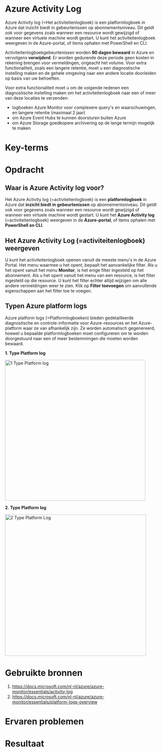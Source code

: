 # Azure Activity Log

Azure Activity log (=Het activiteitenlogboek) is een platformlogboek in Azure dat inzicht biedt in gebeurtenissen op abonnementsniveau. 
Dit geldt ook voor gegevens zoals wanneer een resource wordt gewijzigd of wanneer een virtuele machine wordt gestart. 
U kunt het activiteitenlogboek weergeven in de Azure-portal, of items ophalen met PowerShell en CLI. 


Activiteitenlogboekgebeurtenissen worden **90 dagen bewaard** in Azure en vervolgens **verwijderd**. Er worden gedurende deze periode geen kosten in rekening brengen 
voor vermeldingen, ongeacht het volume. Voor extra functionaliteit, zoals een langere retentie, moet u een diagnostische instelling maken en de gehele omgeving naar 
een andere locatie doorleiden op basis van uw behoeften.

Voor extra functionaliteit moet u om de volgende redenen een diagnostische instelling maken om het activiteitenlogboek naar een of meer van deze locaties te verzenden:

- logboeken Azure Monitor voor complexere query's en waarschuwingen, en langere retentie (maximaal 2 jaar)
- om Azure Event Hubs te kunnen doorsturen buiten Azure
- om Azure Storage goedkopere archivering op de lange termijn mogelijk te maken




# Key-terms



# Opdracht

## Waar is Azure Activity log voor?

Het Azure Activity log (=activiteitenlogboek) is een **platformlogboek** in Azure dat **inzicht biedt in gebeurtenissen** op abonnementsniveau. 
Dit geldt ook voor gegevens zoals wanneer een resource wordt gewijzigd of wanneer een virtuele machine wordt gestart. 
U kunt het **Azure Activity log** (=activiteitenlogboek) weergeven in de **Azure-portal**, of items ophalen met **PowerShell en CLI**.

## Het Azure Activity Log (=activiteitenlogboek) weergeven
U kunt het activiteitenlogboek openen vanuit de meeste menu's in de Azure Portal. Het menu waarmee u het opent, bepaalt het aanvankelijke filter. 
Als u het opent vanuit het menu **Monitor**, is het enige filter ingesteld op het abonnement. Als u het opent vanuit het menu van een resource, is het filter ingesteld op 
die resource. U kunt het filter echter altijd wijzigen om alle andere vermeldingen weer te zien. 
Klik op **Filter toevoegen** om aanvullende eigenschappen aan het filter toe te voegen.


## Typen Azure platform logs

Azure platform logs (=Platformlogboeken) bieden gedetailleerde diagnostische en controle-informatie voor Azure-resources en het Azure-platform waar ze van afhankelijk zijn.
Ze worden automatisch gegenereerd, hoewel u bepaalde platformlogboeken moet configureren om te worden doorgestuurd naar een of meer bestemmingen die moeten worden bewaard.


**1. Type Platform log**

<img width="464" alt="1  Type Platform log" src="https://user-images.githubusercontent.com/95620804/150115953-a3c3a627-36f7-424e-883e-822e9b82c02c.png">



**2. Type Platform log**

<img width="466" alt="2  Type Platform Log" src="https://user-images.githubusercontent.com/95620804/150115970-d92b9348-d5a3-4e1a-b09b-e5a8961bc1a3.png">



# Gebruikte bronnen

1. https://docs.microsoft.com/nl-nl/azure/azure-monitor/essentials/activity-log
2. https://docs.microsoft.com/nl-nl/azure/azure-monitor/essentials/platform-logs-overview



# Ervaren problemen



# Resultaat



